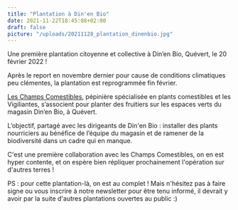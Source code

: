 ```yaml
---
title: "Plantation à Din'en Bio"
date: 2021-11-22T18:45:08+02:00
draft: false
picture: "/uploads/20211128_plantation_dinenbio.jpg"
---
```


Une première plantation citoyenne et collective à Din’en Bio, Quévert, le 20 février 2022 !

<!--more-->

Après le report en novembre dernier pour cause de conditions climatiques peu clémentes, la plantation est reprogrammée fin février.

[Les Champs Comestibles](https://les-champs-comestibles.fr/), pépinière spécialisée en plants comestibles et les Vigiliantes, s’associent pour planter des fruitiers sur les espaces verts du magasin Din’en Bio, à Quévert.

L’objectif, partagé avec les dirigeants de Din'en Bio : installer des plants nourriciers au bénéfice de l’équipe du magasin et de ramener de la biodiversité dans un cadre qui en manque.

C'est une première collaboration avec les Champs Comestibles, on en est hyper contente, et on espère bien répliquer prochainement l'opération sur d'autres terres !

PS : pour cette plantation-là, on est au complet ! Mais n'hésitez pas à faire signe ou vous inscrire à notre newsletter pour être tenu informé, il devrait y avoir par la suite d'autres plantations ouvertes au public :)
